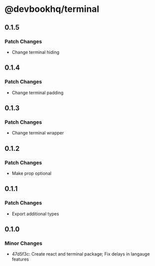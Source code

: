 # @devbookhq/terminal

## 0.1.5

### Patch Changes

- Change terminal hiding

## 0.1.4

### Patch Changes

- Change terminal padding

## 0.1.3

### Patch Changes

- Change terminal wrapper

## 0.1.2

### Patch Changes

- Make prop optional

## 0.1.1

### Patch Changes

- Export additional types

## 0.1.0

### Minor Changes

- 47d5f3c: Create react and terminal package; Fix delays in langauge features
